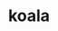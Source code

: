 ---
layout: smileys&emotion
title: koala
emoji: koala
permalink: 🐨.html
image: assets/img/3moji/koala.png
---